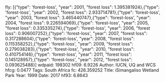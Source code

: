 fly: [{"type": 'forest-loss', "year": 2001, "forest loss": 1.395381924},{"type": 'forest-loss', "year": 2002, "forest loss": 2.933714781},{"type": 'forest-loss', "year": 2003, "forest loss": 3.465440747},{"type": 'forest-loss', "year": 2004, "forest loss": 9.226594069},{"type": 'forest-loss', "year": 2005, "forest loss": 0.335335274},{"type": 'forest-loss', "year": 2006, "forest loss": 0.906007252},{"type": 'forest-loss', "year": 2007, "forest loss": 0.317288604},{"type": 'forest-loss', "year": 2008, "forest loss": 0.115358252},{"type": 'forest-loss', "year": 2009, "forest loss": 0.279038283},{"type": 'forest-loss', "year": 2010, "forest loss": 0.410754146},{"type": 'forest-loss', "year": 2011, "forest loss": 0.145128957},{"type": 'forest-loss', "year": 2012, "forest loss": 0.093625488}]
wdpaid: 198302
hf09: 6.9226
Author: IUCN, UQ and WCS
hfcg: 0.0477
Tags: South Africa
fc: 426.359252
Title: iSimangaliso Wetland Park
Year: 1999
Date: 2017
hf93: 6.8643
